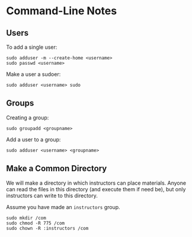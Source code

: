 # Command-Line Notes

## Users

To add a single user:

```{sh}
sudo adduser -m --create-home <username>
sudo passwd <username>
```

Make a user a sudoer:

```{sh}
sudo adduser <username> sudo
```

## Groups

Creating a group:

```{sh}
sudo groupadd <groupname>
```

Add a user to a group:

```{sh}
sudo adduser <username> <groupname>
```

## Make a Common Directory

We will make a directory in which instructors can place materials.  Anyone can read the files in this directory (and execute them if need be), but only instructors can write to this directory.

Assume you have made an `instructors` group.

```{sh}
sudo mkdir /com
sudo chmod -R 775 /com
sudo chown -R :instructors /com
```